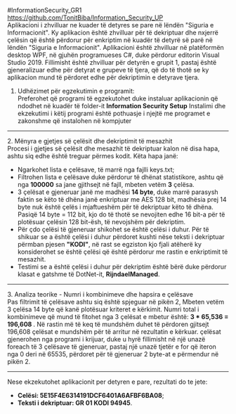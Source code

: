 #InformationSecurity_GR1
https://github.com/TonitBiba/Information_Security_UP <br>
Aplikacioni i zhvilluar ne kuader të detyres se pare në lëndën "Siguria e Informacionit". Ky aplikacion është zhvilluar për të dekriptuar dhe nxjerrë çelësin që është përdorur për enkriptim në kuadër të detyrë së parë në lëndën "Siguria e Informacionit". Aplikacioni është zhvilluar në platëformën desktop WPF, në gjuhën programueses C#, duke përdorur editorin Visual Studio 2019. Fillimisht është zhvilluar për detyrën e grupit 1, pastaj është gjeneralizuar edhe për detyrat e grupeve të tjera, që do të thotë se ky aplikacion mund të përdoret edhe për dekriptimin e detyrave tjera.
1. Udhëzimet për egzekutimin e programit:<br>
  Preferohet që programi të egzekutohet duke instaluar aplikacionin që ndodhet në kuadër të folder-it <b>Information Security Setup</b>
  Instalimi dhe ekzekutimi i këtij programi është pothuasje i njejtë me programet e zakonshme që instalohen në kompjuter 
<hr>
2. Mënyra e gjetjes së çelësit dhe dekriptimit të mesazhit <br>
  Procesi i gjetjes së çelësit dhe mesazhit të dekriptuar kalon në disa hapa, ashtu siq edhe është treguar përmes kodit. Këta hapa janë:
    <ul>
      <li> Ngarkohet lista e çelësave, të marrë nga fajlli keys.txt;</li>
      <li> Filtrohen lista e çelësave duke përdorur të dhënat statistikore, ashtu që nga <b>100000</b> sa jane gjithsejt në fajll, mbeten vetëm <b>3</b> çelësa.</li>
      <li> 3 çelësat e gjeneruar janë me madhësi <b>14 byte</b>, duke marrë parasysh faktin se këto të dhëna janë enkriptuar me AES 128 bit, madhësia prej 14 byte nuk është çelës i mjaftueshëm për të dekriptuar këto të dhëna. 
        Pasiqë 14 byte = 112 bit, kjo do të thotë se nevojiten edhe 16 bit-a për të plotësuar çelësin 128 bit-ësh, të nevojshëm për dekriptim.
      </li>
      <li>
        Për çdo çelësi të gjeneruar shikohet se është çelësi i duhur. Për të shikuar se a është çelësi i duhur përdoret kushti nëse teksti i
        dekriptuar përmban pjesen <b>"KODI"</b>, në rast se egziston kjo fjali atëherë ky konsiderohet se është çelësi që është përdorur me rastin e
        enkriptimit të mesazhit.
      </li>
      <li>
        Testimi se a është çelësi i duhur për dekriptim është bërë duke përdorur klasat e gatshme të DotNet-it, <b>RijndaelManaged</b>. 
      </li>      
    </ul>
   <hr/>
3. Analiza teorike - Numri i kombinimeve dhe hapsira e çelësave <br>
  Pas filtrimit të çelësave ashtu siq është spjeguar në pikën 2, Mbeten vetëm 3 çelësa 14 byte që kanë plotësuar kriteret e kërkimit.
  Numri total i kombinimeve që mund të fitohet nga 3 çelësat e mbetur është: <b> 3 * 65,536 =  196,608 </b>.
  Në rastin më të keq të mundshëm duhet të përdoren gjitsejt 196,608 çelësat e mundshëm për të arritur në rezultatin e kërkuar. 
  çelësat gjenerohen nga programi i krijuar, duke u hyrë fillimisht në një unazë foreach të 3 çelësave të gjeneruar, pastaj një unazë tjetër
  e for që iteron nga 0 deri në 65535, përdoret për të gjeneruar 2 byte-at e përmendur në pikën 2.
<hr/>
Nese ekzekutohet aplikacionit per detyren e pare, rezultati do te jete:
<ul>
  <li><b>Celësi: 5E15F4E6314191DCF6401A6AFBF6BA08</b>;</li>
  <li><b>Teksti i dekriptuar: GR 01 KODI 94945</b>.</li>
 </ul>
